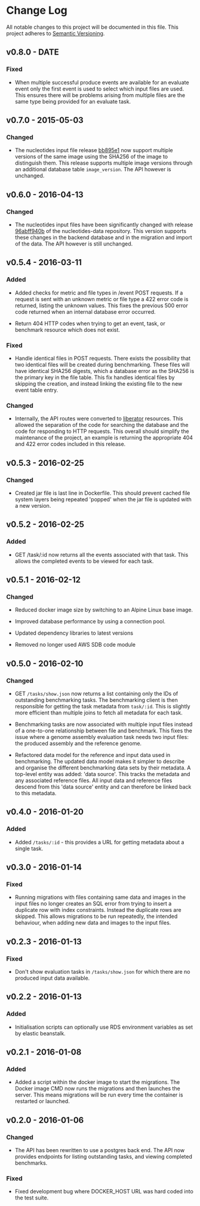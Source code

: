 # Change Log

All notable changes to this project will be documented in this file. This
project adheres to [Semantic Versioning](http://semver.org/).

## v0.8.0 - DATE

### Fixed

  * When multiple successful produce events are available for an evaluate event
    only the first event is used to select which input files are used. This
    ensures there will be problems arising from multiple files are the same
    type being provided for an evaluate task.

## v0.7.0 - 2015-05-03

### Changed

  * The nucleotides input file release [bb895e1][] now support multiple
    versions of the same image using the SHA256 of the image to distinguish
    them. This release supports multiple image versions through an additional
    database table `image_version`. The API however is unchanged.

[bb895e1]: https://github.com/nucleotides/nucleotides-data/commit/bb895e180a12b6bd6788b500a7a52fb587e7504c

## v0.6.0 - 2016-04-13

### Changed

  * The nucleotides input files have been significantly changed with release
    [96abff940b][] of the nucleotides-data repository. This version supports
    these changes in the backend database and in the migration and import of
    the data. The API however is still unchanged.

[96abff940b]: https://github.com/nucleotides/nucleotides-data/commit/96abff940b9b44825071d76b2c0907791f03e7c3

## v0.5.4 - 2016-03-11

### Added

  * Added checks for metric and file types in /event POST requests. If a
    request is sent with an unknown metric or file type a 422 error code is
    returned, listing the unknown values. This fixes the previous 500 error
    code returned when an internal database error occurred.

  * Return 404 HTTP codes when trying to get an event, task, or benchmark
    resource which does not exist.

### Fixed

  * Handle identical files in POST requests. There exists the possibility that
    two identical files will be created during benchmarking. These files will
    have identical SHA256 digests, which a database error as the SHA256 is the
    primary key in the file table. This fix handles identical files by skipping
    the creation, and instead linking the existing file to the new event table
    entry.

### Changed

  * Internally, the API routes were converted to [liberator][] resources. This
    allowed the separation of the code for searching the database and the code
    for responding to HTTP requests. This overall should simplify the
    maintenance of the project, an example is returning the appropriate 404 and
    422 error codes included in this release.

[liberator]: http://clojure-liberator.github.io/liberator/

## v0.5.3 - 2016-02-25

### Changed

  * Created jar file is last line in Dockerfile. This should prevent cached
    file system layers being repeated 'popped' when the jar file is updated
    with a new version.

## v0.5.2 - 2016-02-25

### Added

  * GET /task/:id now returns all the events associated with that task. This
    allows the completed events to be viewed for each task.

## v0.5.1 - 2016-02-12

### Changed

  * Reduced docker image size by switching to an Alpine Linux base image.

  * Improved database performance by using a connection pool.

  * Updated dependency libraries to latest versions

  * Removed no longer used AWS SDB code module

## v0.5.0 - 2016-02-10

### Changed

  * GET `/tasks/show.json` now returns a list containing only the IDs of
    outstanding benchmarking tasks. The benchmarking client is then responsible
    for getting the task metadata from `task/:id`. This is slightly more
    efficient than multiple joins to fetch all metadata for each task.

  * Benchmarking tasks are now associated with multiple input files instead of
    a one-to-one relationship between file and benchmark. This fixes the issue
    where a genome assembly evaluation task needs two input files: the produced
    assembly and the reference genome.

  * Refactored data model for the reference and input data used in
    benchmarking. The updated data model makes it simpler to describe and
    organise the different benchmarking data sets by their metadata. A
    top-level entity was added: 'data source'. This tracks the metadata and any
    associated reference files. All input data and reference files descend from
    this 'data source' entity and can therefore be linked back to this
    metadata.

## v0.4.0 - 2016-01-20

### Added

  * Added `/tasks/:id` - this provides a URL for getting metadata about a
    single task.

## v0.3.0 - 2016-01-14

### Fixed

  * Running migrations with files containing same data and images in the input
    files no longer creates an SQL error from trying to insert a duplicate row
    with index constraints. Instead the duplicate rows are skipped. This allows
    migrations to be run repeatedly, the intended behaviour, when adding new
    data and images to the input files.

## v0.2.3 - 2016-01-13

### Fixed

  * Don't show evaluation tasks in `/tasks/show.json` for which there are no
    produced input data available.

## v0.2.2 - 2016-01-13

### Added

  * Initialisation scripts can optionally use RDS environment variables as set
    by elastic beanstalk.

## v0.2.1 - 2016-01-08

### Added

  * Added a script within the docker image to start the migrations. The Docker
    image CMD now runs the migrations and then launches the server. This means
    migrations will be run every time the container is restarted or launched.

## v0.2.0 - 2016-01-06

### Changed

  * The API has been rewritten to use a postgres back end. The API now provides
    endpoints for listing outstanding tasks, and viewing completed benchmarks.

### Fixed

  * Fixed development bug where DOCKER_HOST URL was hard coded into the test
    suite.
